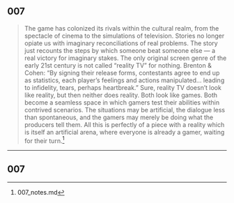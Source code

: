
## 007
>The game has colonized its rivals within the cultural realm, from the spectacle of cinema to the simulations of television. Stories no longer opiate us with imaginary reconciliations of real problems. The story just recounts the steps by which someone beat someone else — a real victory for imaginary stakes. The only original screen genre of the early 21st century is not called “reality TV” for nothing. Brenton & Cohen: “By signing their release forms, contestants agree to end up as statistics, each player’s feelings and actions manipulated… leading to infidelity, tears, perhaps heartbreak.” Sure, reality TV doesn’t look like reality, but then neither does reality. Both look like games. Both become a seamless space in which gamers test their abilities within contrived scenarios. The situations may be artificial, the dialogue less than spontaneous, and the gamers may merely be doing what the producers tell them. All this is perfectly of a piece with a reality which is itself an artificial arena, where everyone is already a gamer, waiting for their turn.[^1]

[^1]:  007_notes.md


---

## 007
